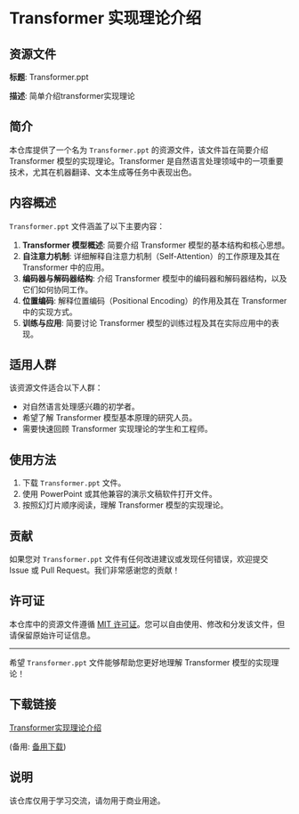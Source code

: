 # Transformer 实现理论介绍

## 资源文件

**标题**: Transformer.ppt

**描述**: 简单介绍transformer实现理论

## 简介

本仓库提供了一个名为 `Transformer.ppt` 的资源文件，该文件旨在简要介绍 Transformer 模型的实现理论。Transformer 是自然语言处理领域中的一项重要技术，尤其在机器翻译、文本生成等任务中表现出色。

## 内容概述

`Transformer.ppt` 文件涵盖了以下主要内容：

1. **Transformer 模型概述**: 简要介绍 Transformer 模型的基本结构和核心思想。
2. **自注意力机制**: 详细解释自注意力机制（Self-Attention）的工作原理及其在 Transformer 中的应用。
3. **编码器与解码器结构**: 介绍 Transformer 模型中的编码器和解码器结构，以及它们如何协同工作。
4. **位置编码**: 解释位置编码（Positional Encoding）的作用及其在 Transformer 中的实现方式。
5. **训练与应用**: 简要讨论 Transformer 模型的训练过程及其在实际应用中的表现。

## 适用人群

该资源文件适合以下人群：

- 对自然语言处理感兴趣的初学者。
- 希望了解 Transformer 模型基本原理的研究人员。
- 需要快速回顾 Transformer 实现理论的学生和工程师。

## 使用方法

1. 下载 `Transformer.ppt` 文件。
2. 使用 PowerPoint 或其他兼容的演示文稿软件打开文件。
3. 按照幻灯片顺序阅读，理解 Transformer 模型的实现理论。

## 贡献

如果您对 `Transformer.ppt` 文件有任何改进建议或发现任何错误，欢迎提交 Issue 或 Pull Request。我们非常感谢您的贡献！

## 许可证

本仓库中的资源文件遵循 [MIT 许可证](LICENSE)。您可以自由使用、修改和分发该文件，但请保留原始许可证信息。

---

希望 `Transformer.ppt` 文件能够帮助您更好地理解 Transformer 模型的实现理论！

## 下载链接
[Transformer实现理论介绍](https://pan.quark.cn/s/46d6103f06a5) 

(备用: [备用下载](https://pan.baidu.com/s/1gjc08eNaj3rEQPvqA6odOQ?pwd=1234))

## 说明

该仓库仅用于学习交流，请勿用于商业用途。
